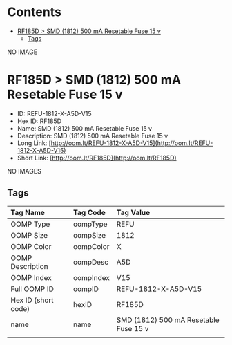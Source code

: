 



Contents
========

* [RF185D > SMD (1812) 500 mA Resetable Fuse 15 v](#rf185d--smd-1812-500-ma-resetable-fuse-15-v)
	* [Tags](#tags)
  
NO IMAGE  
# RF185D > SMD (1812) 500 mA Resetable Fuse 15 v

- ID: REFU-1812-X-A5D-V15
- Hex ID: RF185D
- Name: SMD (1812) 500 mA Resetable Fuse 15 v
- Description: SMD (1812) 500 mA Resetable Fuse 15 v
- Long Link: [http://oom.lt/REFU-1812-X-A5D-V15](http://oom.lt/REFU-1812-X-A5D-V15)
- Short Link: [http://oom.lt/RF185D](http://oom.lt/RF185D)
  
NO IMAGES  
## Tags
  

|Tag Name|Tag Code|Tag Value|
| :--- | :--- | :--- |
|OOMP Type|oompType|REFU|
|OOMP Size|oompSize|1812|
|OOMP Color|oompColor|X|
|OOMP Description|oompDesc|A5D|
|OOMP Index|oompIndex|V15|
|Full OOMP ID|oompID|REFU-1812-X-A5D-V15|
|Hex ID (short code)|hexID|RF185D|
|name|name|SMD (1812) 500 mA Resetable Fuse 15 v|
||||
